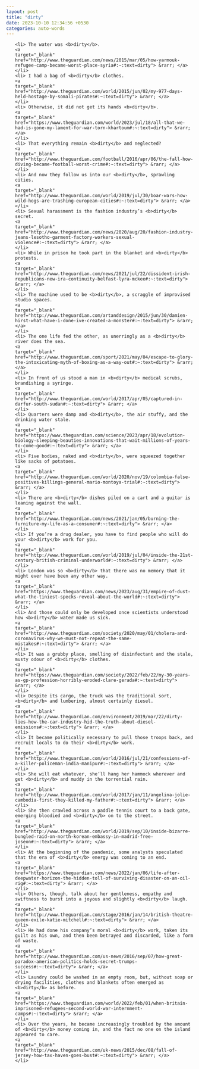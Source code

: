 ```yaml
---
layout: post
title: "dirty"
date: 2023-10-10 12:34:56 +0530
categories: auto-words
---
```

<ol>

    <li> The water was <b>dirty</b>.
    <a 
    target="_blank" 
    href="http://www.theguardian.com/news/2015/mar/05/how-yarmouk-refugee-camp-became-worst-place-syria#:~:text=dirty"> &rarr; </a>
    </li>
    <li> I had a bag of <b>dirty</b> clothes.
    <a 
    target="_blank" 
    href="http://www.theguardian.com/world/2015/jun/02/my-977-days-held-hostage-by-somali-pirates#:~:text=dirty"> &rarr; </a>
    </li>
    <li> Otherwise, it did not get its hands <b>dirty</b>.
    <a 
    target="_blank" 
    href="https://www.theguardian.com/world/2023/jul/18/all-that-we-had-is-gone-my-lament-for-war-torn-khartoum#:~:text=dirty"> &rarr; </a>
    </li>
    <li> That everything remain <b>dirty</b> and neglected?
    <a 
    target="_blank" 
    href="http://www.theguardian.com/football/2016/apr/06/the-fall-how-diving-became-football-worst-crime#:~:text=dirty"> &rarr; </a>
    </li>
    <li> And now they follow us into our <b>dirty</b>, sprawling cities.
    <a 
    target="_blank" 
    href="http://www.theguardian.com/world/2019/jul/30/boar-wars-how-wild-hogs-are-trashing-european-cities#:~:text=dirty"> &rarr; </a>
    </li>
    <li> Sexual harassment is the fashion industry’s <b>dirty</b> secret.
    <a 
    target="_blank" 
    href="http://www.theguardian.com/news/2020/aug/20/fashion-industry-jeans-lesotho-garment-factory-workers-sexual-violence#:~:text=dirty"> &rarr; </a>
    </li>
    <li> While in prison he took part in the blanket and <b>dirty</b> protests.
    <a 
    target="_blank" 
    href="http://www.theguardian.com/news/2021/jul/22/dissident-irish-republicans-new-ira-continuity-belfast-lyra-mckee#:~:text=dirty"> &rarr; </a>
    </li>
    <li> The machine used to be <b>dirty</b>, a scraggle of improvised studio spaces.
    <a 
    target="_blank" 
    href="http://www.theguardian.com/artanddesign/2015/jun/30/damien-hirst-what-have-i-done-ive-created-a-monster#:~:text=dirty"> &rarr; </a>
    </li>
    <li> The one life fed the other, as unerringly as a <b>dirty</b> river does the sea.
    <a 
    target="_blank" 
    href="http://www.theguardian.com/sport/2021/may/04/escape-to-glory-the-intoxicating-myth-of-boxing-as-a-way-out#:~:text=dirty"> &rarr; </a>
    </li>
    <li> In front of us stood a man in <b>dirty</b> medical scrubs, brandishing a syringe.
    <a 
    target="_blank" 
    href="http://www.theguardian.com/world/2017/apr/05/captured-in-darfur-south-sudan#:~:text=dirty"> &rarr; </a>
    </li>
    <li> Quarters were damp and <b>dirty</b>, the air stuffy, and the drinking water stale.
    <a 
    target="_blank" 
    href="https://www.theguardian.com/science/2023/apr/18/evolution-biology-sleeping-beauties-innovations-that-wait-millions-of-years-to-come-good#:~:text=dirty"> &rarr; </a>
    </li>
    <li> Five bodies, naked and <b>dirty</b>, were squeezed together like sacks of potatoes.
    <a 
    target="_blank" 
    href="http://www.theguardian.com/world/2020/nov/19/colombia-false-positives-killings-general-mario-montoya-trial#:~:text=dirty"> &rarr; </a>
    </li>
    <li> There are <b>dirty</b> dishes piled on a cart and a guitar is leaning against the wall.
    <a 
    target="_blank" 
    href="http://www.theguardian.com/news/2021/jan/05/burning-the-furniture-my-life-as-a-consumer#:~:text=dirty"> &rarr; </a>
    </li>
    <li> If you’re a drug dealer, you have to find people who will do your <b>dirty</b> work for you.
    <a 
    target="_blank" 
    href="http://www.theguardian.com/world/2019/jul/04/inside-the-21st-century-british-criminal-underworld#:~:text=dirty"> &rarr; </a>
    </li>
    <li> London was so <b>dirty</b> that there was no memory that it might ever have been any other way.
    <a 
    target="_blank" 
    href="https://www.theguardian.com/news/2023/aug/31/empire-of-dust-what-the-tiniest-specks-reveal-about-the-world#:~:text=dirty"> &rarr; </a>
    </li>
    <li> And those could only be developed once scientists understood how <b>dirty</b> water made us sick.
    <a 
    target="_blank" 
    href="http://www.theguardian.com/society/2020/may/01/cholera-and-coronavirus-why-we-must-not-repeat-the-same-mistakes#:~:text=dirty"> &rarr; </a>
    </li>
    <li> It was a grubby place, smelling of disinfectant and the stale, musty odour of <b>dirty</b> clothes.
    <a 
    target="_blank" 
    href="https://www.theguardian.com/society/2022/feb/22/my-30-years-as-gp-profession-horribly-eroded-clare-gerada#:~:text=dirty"> &rarr; </a>
    </li>
    <li> Despite its cargo, the truck was the traditional sort, <b>dirty</b> and lumbering, almost certainly diesel.
    <a 
    target="_blank" 
    href="http://www.theguardian.com/environment/2019/mar/22/dirty-lies-how-the-car-industry-hid-the-truth-about-diesel-emissions#:~:text=dirty"> &rarr; </a>
    </li>
    <li> It became politically necessary to pull those troops back, and recruit locals to do their <b>dirty</b> work.
    <a 
    target="_blank" 
    href="http://www.theguardian.com/world/2016/jul/21/confessions-of-a-killer-policeman-india-manipur#:~:text=dirty"> &rarr; </a>
    </li>
    <li> She will eat whatever, she’ll hang her hammock wherever and get <b>dirty</b> and muddy in the torrential rain.
    <a 
    target="_blank" 
    href="http://www.theguardian.com/world/2017/jan/11/angelina-jolie-cambodia-first-they-killed-my-father#:~:text=dirty"> &rarr; </a>
    </li>
    <li> She then crawled across a paddle tennis court to a back gate, emerging bloodied and <b>dirty</b> on to the street.
    <a 
    target="_blank" 
    href="http://www.theguardian.com/world/2019/sep/10/inside-bizarre-bungled-raid-on-north-korean-embassy-in-madrid-free-joseon#:~:text=dirty"> &rarr; </a>
    </li>
    <li> At the beginning of the pandemic, some analysts speculated that the era of <b>dirty</b> energy was coming to an end.
    <a 
    target="_blank" 
    href="https://www.theguardian.com/news/2022/jan/06/life-after-deepwater-horizon-the-hidden-toll-of-surviving-disaster-on-an-oil-rig#:~:text=dirty"> &rarr; </a>
    </li>
    <li> Others, though, talk about her gentleness, empathy and swiftness to burst into a joyous and slightly <b>dirty</b> laugh.
    <a 
    target="_blank" 
    href="http://www.theguardian.com/stage/2016/jan/14/british-theatre-queen-exile-katie-mitchell#:~:text=dirty"> &rarr; </a>
    </li>
    <li> He had done his company’s moral <b>dirty</b> work, taken its guilt as his own, and then been betrayed and discarded, like a form of waste.
    <a 
    target="_blank" 
    href="http://www.theguardian.com/us-news/2016/sep/07/how-great-paradox-american-politics-holds-secret-trumps-success#:~:text=dirty"> &rarr; </a>
    </li>
    <li> Laundry could be washed in an empty room, but, without soap or drying facilities, clothes and blankets often emerged as <b>dirty</b> as before.
    <a 
    target="_blank" 
    href="https://www.theguardian.com/world/2022/feb/01/when-britain-imprisoned-refugees-second-world-war-internment-camps#:~:text=dirty"> &rarr; </a>
    </li>
    <li> Over the years, he became increasingly troubled by the amount of <b>dirty</b> money coming in, and the fact no one on the island appeared to care.
    <a 
    target="_blank" 
    href="http://www.theguardian.com/uk-news/2015/dec/08/fall-of-jersey-how-tax-haven-goes-bust#:~:text=dirty"> &rarr; </a>
    </li>